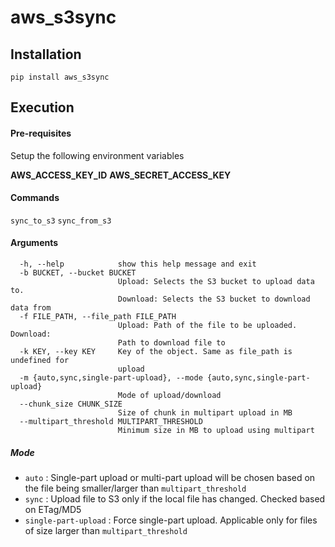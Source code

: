 # aws_s3sync

## Installation

`pip install aws_s3sync`

## Execution

#### Pre-requisites

Setup the following environment variables

**AWS_ACCESS_KEY_ID**
**AWS_SECRET_ACCESS_KEY**

#### Commands

`sync_to_s3`
`sync_from_s3`

#### Arguments

```
  -h, --help            show this help message and exit
  -b BUCKET, --bucket BUCKET
                        Upload: Selects the S3 bucket to upload data to.
                        Download: Selects the S3 bucket to download data from
  -f FILE_PATH, --file_path FILE_PATH
                        Upload: Path of the file to be uploaded. Download:
                        Path to download file to
  -k KEY, --key KEY     Key of the object. Same as file_path is undefined for
                        upload
  -m {auto,sync,single-part-upload}, --mode {auto,sync,single-part-upload}
                        Mode of upload/download
  --chunk_size CHUNK_SIZE
                        Size of chunk in multipart upload in MB
  --multipart_threshold MULTIPART_THRESHOLD
                        Minimum size in MB to upload using multipart
```

##### Mode

* `auto` : Single-part upload or multi-part upload will be chosen based on the file being smaller/larger than `multipart_threshold`
* `sync` : Upload file to S3 only if the local file has changed. Checked based on ETag/MD5
* `single-part-upload` : Force single-part upload. Applicable only for files of size larger than `multipart_threshold`


